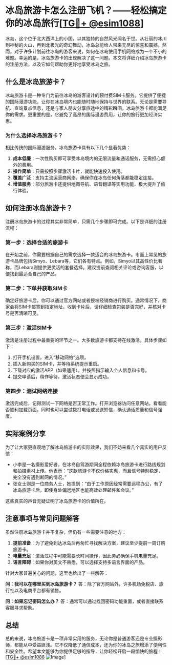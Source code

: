 # 冰岛旅游卡怎么注册飞机？——轻松搞定你的冰岛旅行[[TG💪+ @esim1088](https://t.me/s/esim1088)]

冰岛，这个位于北大西洋上的小国，以其独特的自然风光闻名于世。从壮丽的冰川到神秘的火山，再到北极光的奇幻舞动，冰岛总能给人带来无尽的惊喜和震撼。然而，对于许多计划前往冰岛的游客来说，如何在冰岛使用手机网络成为一个不小的难题。幸运的是，冰岛旅游卡的出现解决了这一问题。本文将详细介绍冰岛旅游卡的注册方法，以及它如何帮助你更好地享受冰岛之旅。

## 什么是冰岛旅游卡？

冰岛旅游卡是一种专门为前往冰岛的游客设计的预付费SIM卡服务。它提供了便捷的国际漫游功能，让你在冰岛境内也能随时随地保持与世界的联系。无论是需要导航、查询景点信息，还是与家人朋友分享旅途中的精彩瞬间，冰岛旅游卡都能满足你的需求。更重要的是，它避免了高昂的国际漫游费用，让你的旅行更加经济实惠。

### 为什么选择冰岛旅游卡？

相比传统的国际漫游服务，冰岛旅游卡具有以下几个显著优势：

1. **成本低廉**：一次性购买即可享受冰岛境内的无限流量和通话服务，无需担心额外的费用。
2. **操作简单**：只需按照步骤激活卡片，就能快速投入使用。
3. **覆盖广泛**：支持主流运营商网络，确保你在冰岛任何角落都能稳定连接。
4. **增值服务**：部分旅游卡还提供地图导航、语音翻译等实用功能，极大提升了旅行体验。

## 如何注册冰岛旅游卡？

注册冰岛旅游卡的过程其实非常简单，只需几个步骤即可完成。以下是详细的注册流程：

### 第一步：选择合适的旅游卡

在开始之前，你需要根据自己的需求选择一款适合的冰岛旅游卡。市面上常见的旅游卡品牌包括Simyo、Lebara等，它们各有特点。例如，Simyo以其高性价比著称，而Lebara则提供更灵活的套餐选择。建议提前查阅相关评论或咨询客服，以便找到最适合自己的产品。

### 第二步：下单并获取SIM卡

确定好旅游卡后，你可以通过官方网站或者授权经销商进行购买。通常情况下，商家会将SIM卡邮寄到指定地址。收到卡片后，请仔细检查包装是否完好，并核对卡号是否清晰可见。

### 第三步：激活SIM卡

激活是注册过程中最重要的环节之一。大多数旅游卡都支持在线激活，具体步骤如下：

1. 打开手机设置，进入“移动网络”选项。
2. 插入新购买的SIM卡，并等待系统提示重启。
3. 下载对应的激活APP（如果适用），并按照指示输入个人信息和卡号。
4. 提交申请后，稍作等待，激活状态便会显示成功。

### 第四步：测试网络连接

激活完成后，记得测试一下网络是否正常工作。打开浏览器访问任意网站，看看能否顺利加载页面。同时也可以尝试拨打电话或发送短信，确认通话质量和信号强度。

## 实际案例分享

为了让大家更直观地了解冰岛旅游卡的实际效果，我们不妨来看几个真实的用户反馈：

- 小李是一名摄影爱好者，在冰岛自驾游期间全程依赖冰岛旅游卡进行路线规划和拍摄素材上传。他表示：“这款旅游卡不仅价格实惠，而且信号特别稳定，完全没有遇到断网的情况。”
- 张女士则是一位商务人士，她提到：“由于工作原因经常需要远程办公，有了冰岛旅游卡后，即使身处偏远地区也能高效处理邮件和会议。”

这些真实的声音无疑证明了冰岛旅游卡的价值所在。

## 注意事项与常见问题解答

虽然注册冰岛旅游卡并不复杂，但仍有一些需要注意的地方：

1. **提前准备**：为了避免到达冰岛后再匆忙寻找解决方案，建议至少提前一周订购旅游卡。
2. **电量充足**：激活过程中可能需要长时间操作，因此务必确保手机电量充足。
3. **语言障碍**：如果你对英文不熟悉，可以选择支持多语言界面的产品。

针对大家普遍关心的问题，这里也给出了一些解答：

**问：我可以在哪里买到冰岛旅游卡？**
答：除了官方网站外，许多机场免税店、旅行社以及电商平台都有销售。

**问：如果忘记密码怎么办？**
答：通常可以通过找回密码功能重置，或者直接联系客服寻求帮助。

## 总结

总的来说，冰岛旅游卡是一项非常实用的服务，无论你是普通游客还是专业摄影师，都能从中受益匪浅。它不仅降低了通信成本，还为你的冰岛之旅增添了便利性和安全性。希望本文能够为你提供足够的指导，让你轻松开启一段愉快的旅程！[[TG💪+ @esim1088](https://t.me/s/esim1088) ![Image](https://i.postimg.cc/4NQfJmqS/Snipaste-2025-05-13-00-14-12.png)]